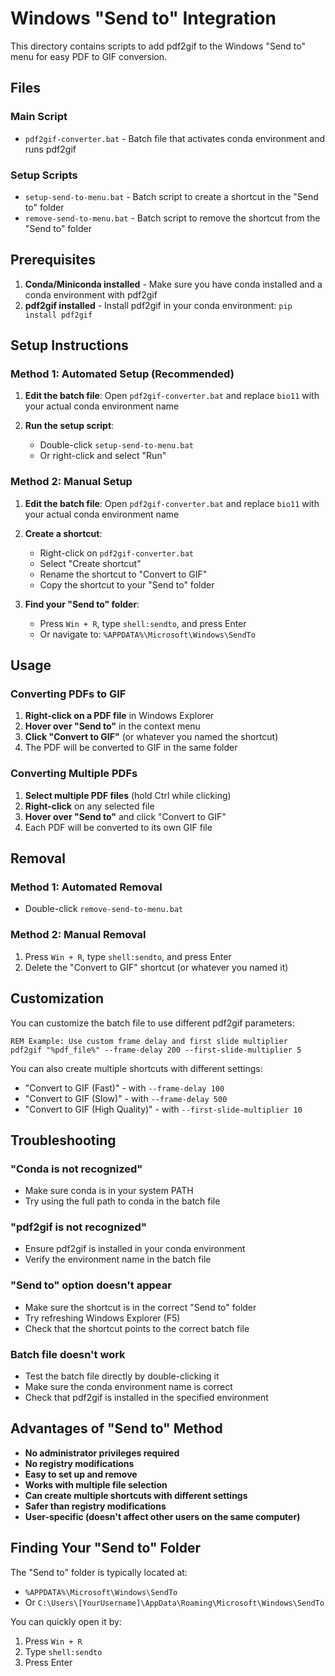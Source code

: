 # Windows "Send to" Integration

This directory contains scripts to add pdf2gif to the Windows "Send to" menu for easy PDF to GIF conversion.

## Files

### Main Script
- `pdf2gif-converter.bat` - Batch file that activates conda environment and runs pdf2gif

### Setup Scripts
- `setup-send-to-menu.bat` - Batch script to create a shortcut in the "Send to" folder
- `remove-send-to-menu.bat` - Batch script to remove the shortcut from the "Send to" folder

## Prerequisites

1. **Conda/Miniconda installed** - Make sure you have conda installed and a conda environment with pdf2gif
2. **pdf2gif installed** - Install pdf2gif in your conda environment: `pip install pdf2gif`


## Setup Instructions

### Method 1: Automated Setup (Recommended)

1. **Edit the batch file**: Open `pdf2gif-converter.bat` and replace `bio11` with your actual conda environment name

2. **Run the setup script**:
   - Double-click `setup-send-to-menu.bat`
   - Or right-click and select "Run"

### Method 2: Manual Setup

1. **Edit the batch file**: Open `pdf2gif-converter.bat` and replace `bio11` with your actual conda environment name

2. **Create a shortcut**:
   - Right-click on `pdf2gif-converter.bat`
   - Select "Create shortcut"
   - Rename the shortcut to "Convert to GIF"
   - Copy the shortcut to your "Send to" folder

3. **Find your "Send to" folder**:
   - Press `Win + R`, type `shell:sendto`, and press Enter
   - Or navigate to: `%APPDATA%\Microsoft\Windows\SendTo`

## Usage

### Converting PDFs to GIF

1. **Right-click on a PDF file** in Windows Explorer
2. **Hover over "Send to"** in the context menu
3. **Click "Convert to GIF"** (or whatever you named the shortcut)
4. The PDF will be converted to GIF in the same folder

### Converting Multiple PDFs

1. **Select multiple PDF files** (hold Ctrl while clicking)
2. **Right-click** on any selected file
3. **Hover over "Send to"** and click "Convert to GIF"
4. Each PDF will be converted to its own GIF file

## Removal

### Method 1: Automated Removal
- Double-click `remove-send-to-menu.bat`

### Method 2: Manual Removal
1. Press `Win + R`, type `shell:sendto`, and press Enter
2. Delete the "Convert to GIF" shortcut (or whatever you named it)

## Customization

You can customize the batch file to use different pdf2gif parameters:

```batch
REM Example: Use custom frame delay and first slide multiplier
pdf2gif "%pdf_file%" --frame-delay 200 --first-slide-multiplier 5
```

You can also create multiple shortcuts with different settings:
- "Convert to GIF (Fast)" - with `--frame-delay 100`
- "Convert to GIF (Slow)" - with `--frame-delay 500`
- "Convert to GIF (High Quality)" - with `--first-slide-multiplier 10`

## Troubleshooting

### "Conda is not recognized"
- Make sure conda is in your system PATH
- Try using the full path to conda in the batch file

### "pdf2gif is not recognized"
- Ensure pdf2gif is installed in your conda environment
- Verify the environment name in the batch file

### "Send to" option doesn't appear
- Make sure the shortcut is in the correct "Send to" folder
- Try refreshing Windows Explorer (F5)
- Check that the shortcut points to the correct batch file

### Batch file doesn't work
- Test the batch file directly by double-clicking it
- Make sure the conda environment name is correct
- Check that pdf2gif is installed in the specified environment

## Advantages of "Send to" Method

- **No administrator privileges required**
- **No registry modifications**
- **Easy to set up and remove**
- **Works with multiple file selection**
- **Can create multiple shortcuts with different settings**
- **Safer than registry modifications**
- **User-specific (doesn't affect other users on the same computer)**

## Finding Your "Send to" Folder

The "Send to" folder is typically located at:
- `%APPDATA%\Microsoft\Windows\SendTo`
- Or `C:\Users\[YourUsername]\AppData\Roaming\Microsoft\Windows\SendTo`

You can quickly open it by:
1. Press `Win + R`
2. Type `shell:sendto`
3. Press Enter 